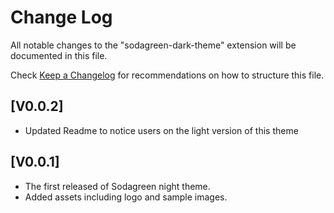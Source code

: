 # Change Log

All notable changes to the "sodagreen-dark-theme" extension will be documented in this file.

Check [Keep a Changelog](http://keepachangelog.com/) for recommendations on how to structure this file.

## [V0.0.2]

- Updated Readme to notice users on the light version of this theme

## [V0.0.1]

- The first released of Sodagreen night theme.
- Added assets including logo and sample images.
